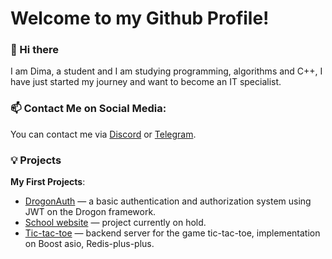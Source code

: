 # Welcome to my Github Profile!

### 👋 Hi there
I am Dima, a student and I am studying programming, algorithms and C++, I have just started my journey and want to become an IT specialist.

<h3>📫 Contact Me on Social Media:</h3>
You can contact me via <a href = "https://discordapp.com/users/930550931421003836/" >Discord</a> or <a href = "https://t.me/Capybaracpp" >Telegram</a>.

### 💡 Projects
**My First Projects**:
- [DrogonAuth](https://github.com/capybaracplusplus/DrogonAuth) —  a basic authentication and authorization system using JWT on the Drogon framework.
- [School website](https://github.com/capybaracplusplus/Govno-React-School-website) —  project currently on hold.
- [Tic-tac-toe](https://github.com/capybaracplusplus/Tic-tac-toe_Boost) —  backend server for the game tic-tac-toe, implementation on Boost asio, Redis-plus-plus.
